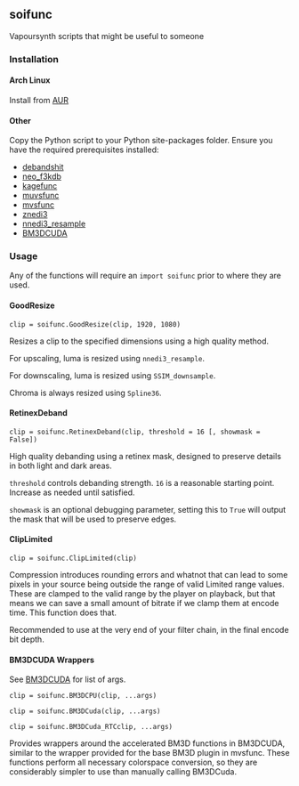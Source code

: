 ## soifunc

Vapoursynth scripts that might be useful to someone

### Installation

#### Arch Linux

Install from [AUR](https://aur.archlinux.org/packages/vapoursynth-plugin-soifunc-git)

#### Other

Copy the Python script to your Python site-packages folder. Ensure you have the required prerequisites installed:

- [debandshit](https://github.com/Irrational-Encoding-Wizardry/vs-debandshit)
- [neo_f3kdb](https://github.com/HomeOfAviSynthPlusEvolution/neo_f3kdb)
- [kagefunc](https://github.com/Irrational-Encoding-Wizardry/kagefunc)
- [muvsfunc](https://github.com/WolframRhodium/muvsfunc)
- [mvsfunc](https://github.com/HomeOfVapourSynthEvolution/mvsfunc)
- [znedi3](https://github.com/sekrit-twc/znedi3)
- [nnedi3_resample](https://github.com/HomeOfVapourSynthEvolution/nnedi3_resample)
- [BM3DCUDA](https://github.com/WolframRhodium/VapourSynth-BM3DCUDA)

### Usage

Any of the functions will require an `import soifunc` prior to where they are used.

#### GoodResize

`clip = soifunc.GoodResize(clip, 1920, 1080)`

Resizes a clip to the specified dimensions using a high quality method.

For upscaling, luma is resized using `nnedi3_resample`.

For downscaling, luma is resized using `SSIM_downsample`.

Chroma is always resized using `Spline36`.

#### RetinexDeband

`clip = soifunc.RetinexDeband(clip, threshold = 16 [, showmask = False])`

High quality debanding using a retinex mask, designed to preserve details in both light and dark areas.

`threshold` controls debanding strength. `16` is a reasonable starting point. Increase as needed until satisfied.

`showmask` is an optional debugging parameter, setting this to `True` will output the mask that will be used to preserve edges.

#### ClipLimited

`clip = soifunc.ClipLimited(clip)`

Compression introduces rounding errors and whatnot that can lead
to some pixels in your source being outside the range of
valid Limited range values. These are clamped to the valid
range by the player on playback, but that means we can save
a small amount of bitrate if we clamp them at encode time.
This function does that.

Recommended to use at the very end of your filter chain,
in the final encode bit depth.

#### BM3DCUDA Wrappers

See [BM3DCUDA](https://github.com/WolframRhodium/VapourSynth-BM3DCUDA) for list of args.

`clip = soifunc.BM3DCPU(clip, ...args)`

`clip = soifunc.BM3DCuda(clip, ...args)`

`clip = soifunc.BM3DCuda_RTCclip, ...args)`

Provides wrappers around the accelerated BM3D functions in BM3DCUDA, similar to the wrapper provided for the base BM3D plugin in mvsfunc.
These functions perform all necessary colorspace conversion, so they are considerably simpler to use than manually calling BM3DCuda.
